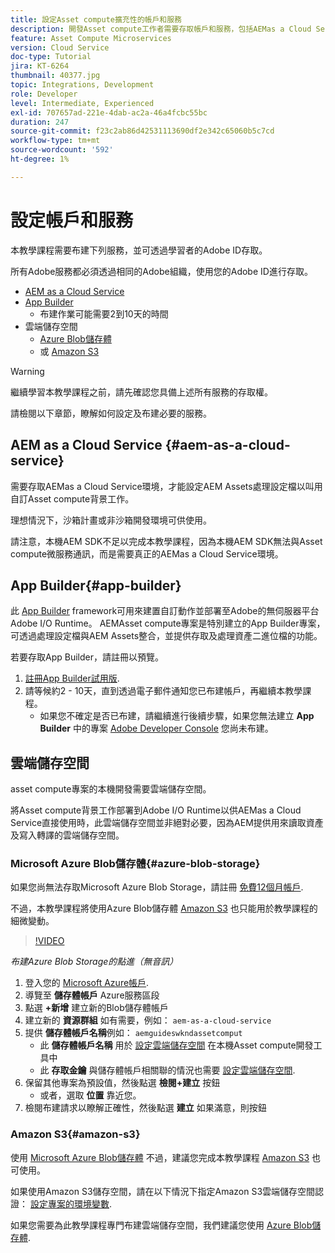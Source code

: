 ```yaml
---
title: 設定Asset compute擴充性的帳戶和服務
description: 開發Asset compute工作者需要存取帳戶和服務，包括AEMas a Cloud Service、App Builder，以及Microsoft或Amazon提供的雲端儲存空間。
feature: Asset Compute Microservices
version: Cloud Service
doc-type: Tutorial
jira: KT-6264
thumbnail: 40377.jpg
topic: Integrations, Development
role: Developer
level: Intermediate, Experienced
exl-id: 707657ad-221e-4dab-ac2a-46a4fcbc55bc
duration: 247
source-git-commit: f23c2ab86d42531113690df2e342c65060b5c7cd
workflow-type: tm+mt
source-wordcount: '592'
ht-degree: 1%

---
```


# 設定帳戶和服務

本教學課程需要布建下列服務，並可透過學習者的Adobe ID存取。

所有Adobe服務都必須透過相同的Adobe組織，使用您的Adobe ID進行存取。

+ [AEM as a Cloud Service ](#aem-as-a-cloud-service)
+ [App Builder](#app-builder)
   + 布建作業可能需要2到10天的時間
+ 雲端儲存空間
   + [Azure Blob儲存體](https://azure.microsoft.com/en-us/services/storage/blobs/)
   + 或 [Amazon S3](https://aws.amazon.com/s3/?did=ft_card&amp;trk=ft_card)

>[!WARNING]
>
>繼續學習本教學課程之前，請先確認您具備上述所有服務的存取權。
> 
> 請檢閱以下章節，瞭解如何設定及布建必要的服務。

## AEM as a Cloud Service {#aem-as-a-cloud-service}

需要存取AEMas a Cloud Service環境，才能設定AEM Assets處理設定檔以叫用自訂Asset compute背景工作。

理想情況下，沙箱計畫或非沙箱開發環境可供使用。

請注意，本機AEM SDK不足以完成本教學課程，因為本機AEM SDK無法與Asset compute微服務通訊，而是需要真正的AEMas a Cloud Service環境。

## App Builder{#app-builder}

此 [App Builder](https://developer.adobe.com/app-builder/) framework可用來建置自訂動作並部署至Adobe的無伺服器平台Adobe I/O Runtime。 AEMAsset compute專案是特別建立的App Builder專案，可透過處理設定檔與AEM Assets整合，並提供存取及處理資產二進位檔的功能。

若要存取App Builder，請註冊以預覽。

1. [註冊App Builder試用版](https://developer.adobe.com/app-builder/trial/).
1. 請等候約2 - 10天，直到透過電子郵件通知您已布建帳戶，再繼續本教學課程。
   + 如果您不確定是否已布建，請繼續進行後續步驟，如果您無法建立 __App Builder__ 中的專案 [Adobe Developer Console](https://developer.adobe.com/console/) 您尚未布建。

## 雲端儲存空間

asset compute專案的本機開發需要雲端儲存空間。

將Asset compute背景工作部署到Adobe I/O Runtime以供AEMas a Cloud Service直接使用時，此雲端儲存空間並非絕對必要，因為AEM提供用來讀取資產及寫入轉譯的雲端儲存空間。

### Microsoft Azure Blob儲存體{#azure-blob-storage}

如果您尚無法存取Microsoft Azure Blob Storage，請註冊 [免費12個月帳戶](https://azure.microsoft.com/en-us/free/).

不過，本教學課程將使用Azure Blob儲存體 [Amazon S3](#amazon-s3) 也只能用於教學課程的細微變動。

>[!VIDEO](https://video.tv.adobe.com/v/40377?quality=12&learn=on)

_布建Azure Blob Storage的點進（無音訊）_

1. 登入您的 [Microsoft Azure帳戶](https://azure.microsoft.com/en-us/account/).
1. 導覽至 __儲存體帳戶__ Azure服務區段
1. 點選 __+新增__ 建立新的Blob儲存體帳戶
1. 建立新的 __資源群組__ 如有需要，例如： `aem-as-a-cloud-service`
1. 提供 __儲存體帳戶名稱__&#x200B;例如： `aemguideswkndassetcomput`
   + 此 __儲存體帳戶名稱__  用於 [設定雲端儲存空間](../develop/environment-variables.md) 在本機Asset compute開發工具中
   + 此 __存取金鑰__ 與儲存體帳戶相關聯的情況也需要 [設定雲端儲存空間](../develop/environment-variables.md).
1. 保留其他專案為預設值，然後點選 __檢閱+建立__ 按鈕
   + 或者，選取 __位置__ 靠近您。
1. 檢閱布建請求以瞭解正確性，然後點選 __建立__ 如果滿意，則按鈕

### Amazon S3{#amazon-s3}

使用 [Microsoft Azure Blob儲存體](#azure-blob-storage) 不過，建議您完成本教學課程 [Amazon S3](https://aws.amazon.com/s3/?did=ft_card&amp;trk=ft_card) 也可使用。

如果使用Amazon S3儲存空間，請在以下情況下指定Amazon S3雲端儲存空間認證： [設定專案的環境變數](../develop/environment-variables.md#amazon-s3).

如果您需要為此教學課程專門布建雲端儲存空間，我們建議您使用 [Azure Blob儲存體](#azure-blob-storage).

